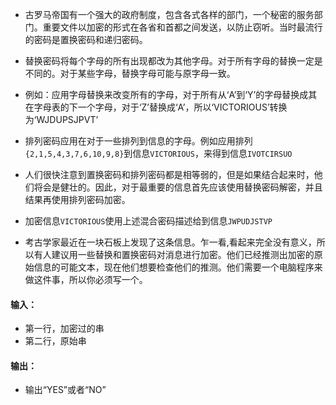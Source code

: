 * 古罗马帝国有一个强大的政府制度，包含各式各样的部门，一个秘密的服务部门。重要文件以加密的形式在各省和首都之间发送，以防止窃听。当时最流行的密码是置换密码和递归密码。
* 替换密码将每个字母的所有出现都改为其他字母。对于所有字母的替换一定是不同的。对于某些字母，替换字母可能与原字母一致。
* 例如：应用字母替换来改变所有的字母，对于所有从‘A’到‘Y’的字母替换成其在字母表的下一个字母，对于‘Z’替换成‘A’，所以‘VICTORIOUS’转换为‘WJDUPSJPVT’
* 排列密码应用在对于一些排列到信息的字母。例如应用排列```{2,1,5,4,3,7,6,10,9,8}```到信息```VICTORIOUS```，来得到信息```IVOTCIRSUO```

* 人们很快注意到置换密码和排列密码都是相等弱的，但是如果结合起来时，他们将会是健壮的。因此，对于最重要的信息首先应该使用替换密码解密，并且结果再使用排列密码加密。
* 加密信息```VICTORIOUS```使用上述混合密码描述给到信息```JWPUDJSTVP```
* 考古学家最近在一块石板上发现了这条信息。乍一看,看起来完全没有意义，所以有人建议用一些替换和置换密码对消息进行加密。他们已经推测出加密的原始信息的可能文本，现在他们想要检查他们的推测。他们需要一个电脑程序来做这件事，所以你必须写一个。

#### 输入：

* 第一行，加密过的串
* 第二行，原始串

#### 输出：

* 输出“YES”或者“NO”


